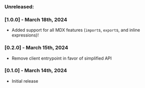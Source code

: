 ### Unreleased:

### [1.0.0] - March 18th, 2024

- Added support for all MDX features (`import`s, `export`s, and inline expressions)!

### [0.2.0] - March 15th, 2024

- Remove client entrypoint in favor of simplified API

### [0.1.0] - March 14th, 2024

- Initial release
